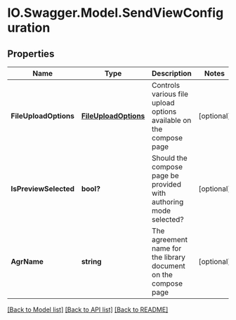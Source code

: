 # IO.Swagger.Model.SendViewConfiguration
## Properties

Name | Type | Description | Notes
------------ | ------------- | ------------- | -------------
**FileUploadOptions** | [**FileUploadOptions**](FileUploadOptions.md) | Controls various file upload options available on the compose page | [optional] 
**IsPreviewSelected** | **bool?** | Should the compose page be provided with authoring mode selected? | [optional] 
**AgrName** | **string** | The agreement name for the library document on the compose page | [optional] 

[[Back to Model list]](../README.md#documentation-for-models) [[Back to API list]](../README.md#documentation-for-api-endpoints) [[Back to README]](../README.md)

